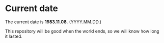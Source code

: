 # Current date

The current date is **1983.11.08.** (YYYY.MM.DD.)

This repository will be good when the world ends, so we will know how long it lasted.